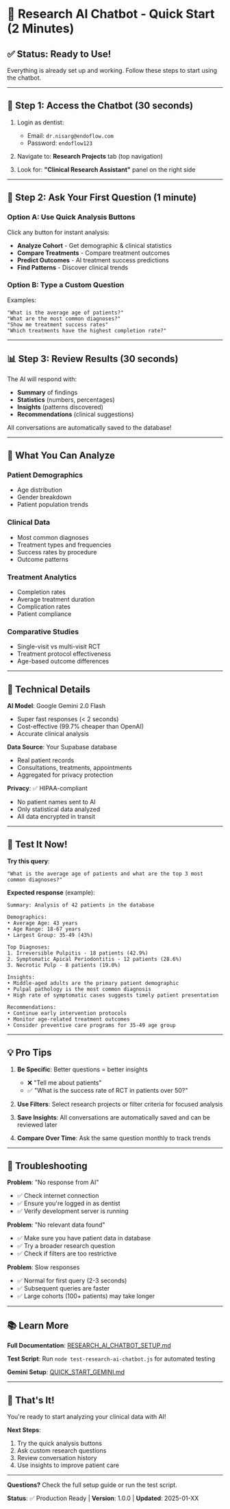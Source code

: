 # 🚀 Research AI Chatbot - Quick Start (2 Minutes)

## ✅ Status: Ready to Use!

Everything is already set up and working. Follow these steps to start using the chatbot.

---

## 📍 Step 1: Access the Chatbot (30 seconds)

1. Login as dentist:
   - Email: `dr.nisarg@endoflow.com`
   - Password: `endoflow123`

2. Navigate to: **Research Projects** tab (top navigation)

3. Look for: **"Clinical Research Assistant"** panel on the right side

---

## 💬 Step 2: Ask Your First Question (1 minute)

### Option A: Use Quick Analysis Buttons

Click any button for instant analysis:
- **Analyze Cohort** - Get demographic & clinical statistics
- **Compare Treatments** - Compare treatment outcomes
- **Predict Outcomes** - AI treatment success predictions
- **Find Patterns** - Discover clinical trends

### Option B: Type a Custom Question

Examples:
```
"What is the average age of patients?"
"What are the most common diagnoses?"
"Show me treatment success rates"
"Which treatments have the highest completion rate?"
```

---

## 📊 Step 3: Review Results (30 seconds)

The AI will respond with:
- **Summary** of findings
- **Statistics** (numbers, percentages)
- **Insights** (patterns discovered)
- **Recommendations** (clinical suggestions)

All conversations are automatically saved to the database!

---

## 🎯 What You Can Analyze

### Patient Demographics
- Age distribution
- Gender breakdown
- Patient population trends

### Clinical Data
- Most common diagnoses
- Treatment types and frequencies
- Success rates by procedure
- Outcome patterns

### Treatment Analytics
- Completion rates
- Average treatment duration
- Complication rates
- Patient compliance

### Comparative Studies
- Single-visit vs multi-visit RCT
- Treatment protocol effectiveness
- Age-based outcome differences

---

## 🔧 Technical Details

**AI Model**: Google Gemini 2.0 Flash
- Super fast responses (< 2 seconds)
- Cost-effective (99.7% cheaper than OpenAI)
- Accurate clinical analysis

**Data Source**: Your Supabase database
- Real patient records
- Consultations, treatments, appointments
- Aggregated for privacy protection

**Privacy**: ✅ HIPAA-compliant
- No patient names sent to AI
- Only statistical data analyzed
- All data encrypted in transit

---

## 🧪 Test It Now!

**Try this query**:
```
"What is the average age of patients and what are the top 3 most common diagnoses?"
```

**Expected response** (example):
```
Summary: Analysis of 42 patients in the database

Demographics:
• Average Age: 43 years
• Age Range: 18-67 years
• Largest Group: 35-49 (43%)

Top Diagnoses:
1. Irreversible Pulpitis - 18 patients (42.9%)
2. Symptomatic Apical Periodontitis - 12 patients (28.6%)
3. Necrotic Pulp - 8 patients (19.0%)

Insights:
• Middle-aged adults are the primary patient demographic
• Pulpal pathology is the most common diagnosis
• High rate of symptomatic cases suggests timely patient presentation

Recommendations:
• Continue early intervention protocols
• Monitor age-related treatment outcomes
• Consider preventive care programs for 35-49 age group
```

---

## 💡 Pro Tips

1. **Be Specific**: Better questions = better insights
   - ❌ "Tell me about patients"
   - ✅ "What is the success rate of RCT in patients over 50?"

2. **Use Filters**: Select research projects or filter criteria for focused analysis

3. **Save Insights**: All conversations are automatically saved and can be reviewed later

4. **Compare Over Time**: Ask the same question monthly to track trends

---

## 🐛 Troubleshooting

**Problem**: "No response from AI"
- ✅ Check internet connection
- ✅ Ensure you're logged in as dentist
- ✅ Verify development server is running

**Problem**: "No relevant data found"
- ✅ Make sure you have patient data in database
- ✅ Try a broader research question
- ✅ Check if filters are too restrictive

**Problem**: Slow responses
- ✅ Normal for first query (2-3 seconds)
- ✅ Subsequent queries are faster
- ✅ Large cohorts (100+ patients) may take longer

---

## 📚 Learn More

**Full Documentation**: [RESEARCH_AI_CHATBOT_SETUP.md](RESEARCH_AI_CHATBOT_SETUP.md)

**Test Script**: Run `node test-research-ai-chatbot.js` for automated testing

**Gemini Setup**: [QUICK_START_GEMINI.md](QUICK_START_GEMINI.md)

---

## 🎉 That's It!

You're ready to start analyzing your clinical data with AI!

**Next Steps**:
1. Try the quick analysis buttons
2. Ask custom research questions
3. Review conversation history
4. Use insights to improve patient care

---

**Questions?** Check the full setup guide or run the test script.

**Status**: ✅ Production Ready | **Version**: 1.0.0 | **Updated**: 2025-01-XX
